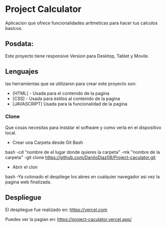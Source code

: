 # Project Calculator 

Aplicacion que ofrece funcionalidades aritmeticas para hacer tus calculos basicos.

## Posdata:

Este proyecto tiene responsive Version para Desktop, Tablet y Movile.

## Lenguajes 

las herramientas que se utilizaron para crear este proyecto son:

- [HTML] - Usada para el contenido de la pagina
- [CSS] - Usada para estilos al contenido de la pagina
- [JAVASCRIPT] Usada para la funcionalidad de la pagina

### Clone 

Que cosas necesitas para instalar el software y como verla en el dispositivo local.

- Crear una Carpeta desde Git Bash

bash
-cd "nombre de el lugar donde quieres la carpeta"
-mk "nombre de la carpeta"
-git clone https://github.com/DaniloDiaz08/Project-caculator.git

- Abrir el clon

bash
-Ya colonado el despliege los abres en cualquier navegador asi vez la pagina web finalizada.

## Despliegue 

El despliegue fue realizado en: https://vercel.com

Puedes ver la pagian en: https://project-caculator.vercel.app/ 
